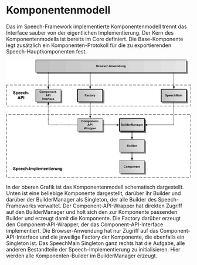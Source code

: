 # Komponentenmodell

Das im Speech-Framework implementierte Komponentenmodell trennt das Interface sauber von der eigentlichen Implementierung. Der Kern des Komponentenmodells ist bereits im Core definiert. Die Base-Komponente legt zusätzlich ein Komponenten-Protokoll für die zu exportierenden Speech-Hauptkomponenten fest. 


![Komponentenmodell](ComponentModel-1.gif)


In der oberen Grafik ist das Komponentenmodell schematisch dargestellt. Unten ist eine beliebige Komponente dargestellt, darüber ihr Builder und darüber der BuilderManager als Singleton, der alle Builder des Speech-Frameworks verwaltet. Der Component-API-Wrapper hat direkten Zugriff auf den BuilderManager und holt sich den zur Komponente passenden Builder und erzeugt damit die Komponente. Die Factory darüber erzeugt den Component-API-Wrapper, der das Component-API-Interface implementiert. Die Browser-Anwendung hat nur Zugriff auf das Component-API-Interface und die jeweilige Factory der Komponente, die ebenfalls ein Singleton ist. Das SpeechMain Singleton ganz rechts hat die Aufgabe, alle anderen Bestandteile der Speech-Implementierung zu initialisieren. Hier werden alle Komponenten-Builder im BuilderManager erzeugt. 



